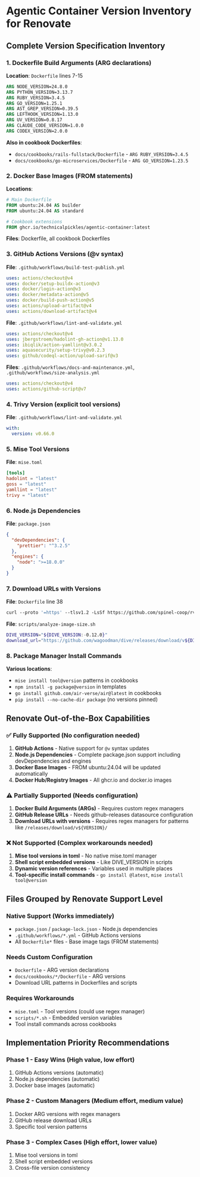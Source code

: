 # Agentic Container Version Inventory for Renovate

## Complete Version Specification Inventory

### 1. **Dockerfile Build Arguments** (ARG declarations)
**Location**: `Dockerfile` lines 7-15
```dockerfile
ARG NODE_VERSION=24.8.0
ARG PYTHON_VERSION=3.13.7
ARG RUBY_VERSION=3.4.5
ARG GO_VERSION=1.25.1
ARG AST_GREP_VERSION=0.39.5
ARG LEFTHOOK_VERSION=1.13.0
ARG UV_VERSION=0.8.17
ARG CLAUDE_CODE_VERSION=1.0.0
ARG CODEX_VERSION=2.0.0
```

**Also in cookbook Dockerfiles**:
- `docs/cookbooks/rails-fullstack/Dockerfile` - `ARG RUBY_VERSION=3.4.5`
- `docs/cookbooks/go-microservices/Dockerfile` - `ARG GO_VERSION=1.23.5`

### 2. **Docker Base Images** (FROM statements)
**Locations**:
```dockerfile
# Main Dockerfile
FROM ubuntu:24.04 AS builder
FROM ubuntu:24.04 AS standard

# Cookbook extensions
FROM ghcr.io/technicalpickles/agentic-container:latest
```

**Files**: Dockerfile, all cookbook Dockerfiles

### 3. **GitHub Actions Versions** (@v syntax)
**File**: `.github/workflows/build-test-publish.yml`
```yaml
uses: actions/checkout@v4
uses: docker/setup-buildx-action@v3
uses: docker/login-action@v3
uses: docker/metadata-action@v5
uses: docker/build-push-action@v5
uses: actions/upload-artifact@v4
uses: actions/download-artifact@v4
```

**File**: `.github/workflows/lint-and-validate.yml`
```yaml
uses: actions/checkout@v4
uses: jbergstroem/hadolint-gh-action@v1.13.0
uses: ibiqlik/action-yamllint@v3.0.2
uses: aquasecurity/setup-trivy@v0.2.3
uses: github/codeql-action/upload-sarif@v3
```

**Files**: `.github/workflows/docs-and-maintenance.yml`, `.github/workflows/size-analysis.yml`
```yaml
uses: actions/checkout@v4
uses: actions/github-script@v7
```

### 4. **Trivy Version** (explicit tool versions)
**File**: `.github/workflows/lint-and-validate.yml`
```yaml
with:
  version: v0.66.0
```

### 5. **Mise Tool Versions**
**File**: `mise.toml`
```toml
[tools]
hadolint = "latest"
goss = "latest" 
yamllint = "latest"
trivy = "latest"
```

### 6. **Node.js Dependencies**
**File**: `package.json`
```json
{
  "devDependencies": {
    "prettier": "^3.2.5"
  },
  "engines": {
    "node": ">=18.0.0"
  }
}
```

### 7. **Download URLs with Versions**
**File**: `Dockerfile` line 38
```dockerfile
curl --proto '=https' --tlsv1.2 -LsSf https://github.com/spinel-coop/rv/releases/download/v0.1.1/rv-installer.sh
```

**File**: `scripts/analyze-image-size.sh`
```bash
DIVE_VERSION="${DIVE_VERSION:-0.12.0}"
download_url="https://github.com/wagoodman/dive/releases/download/v${DIVE_VERSION}/dive_${DIVE_VERSION}_${os}_${arch}.tar.gz"
```

### 8. **Package Manager Install Commands**
**Various locations**:
- `mise install tool@version` patterns in cookbooks
- `npm install -g package@version` in templates
- `go install github.com/air-verse/air@latest` in cookbooks
- `pip install --no-cache-dir package` (no versions pinned)

## Renovate Out-of-the-Box Capabilities

### ✅ **Fully Supported** (No configuration needed)

1. **GitHub Actions** - Native support for `@v` syntax updates
2. **Node.js Dependencies** - Complete package.json support including devDependencies and engines
3. **Docker Base Images** - FROM ubuntu:24.04 will be updated automatically
4. **Docker Hub/Registry Images** - All ghcr.io and docker.io images

### ⚠️ **Partially Supported** (Needs configuration)

1. **Docker Build Arguments (ARGs)** - Requires custom regex managers
2. **GitHub Release URLs** - Needs github-releases datasource configuration
3. **Download URLs with versions** - Requires regex managers for patterns like `/releases/download/v${VERSION}/`

### ❌ **Not Supported** (Complex workarounds needed)

1. **Mise tool versions in toml** - No native mise.toml manager
2. **Shell script embedded versions** - Like DIVE_VERSION in scripts
3. **Dynamic version references** - Variables used in multiple places
4. **Tool-specific install commands** - `go install @latest`, `mise install tool@version`

## Files Grouped by Renovate Support Level

### **Native Support (Works immediately)**
- `package.json` / `package-lock.json` - Node.js dependencies
- `.github/workflows/*.yml` - GitHub Actions versions
- All `Dockerfile*` files - Base image tags (FROM statements)

### **Needs Custom Configuration**
- `Dockerfile` - ARG version declarations
- `docs/cookbooks/*/Dockerfile` - ARG versions
- Download URL patterns in Dockerfiles and scripts

### **Requires Workarounds**
- `mise.toml` - Tool versions (could use regex manager)
- `scripts/*.sh` - Embedded version variables
- Tool install commands across cookbooks

## Implementation Priority Recommendations

### **Phase 1 - Easy Wins** (High value, low effort)
1. GitHub Actions versions (automatic)
2. Node.js dependencies (automatic)  
3. Docker base images (automatic)

### **Phase 2 - Custom Managers** (Medium effort, medium value)
1. Docker ARG versions with regex managers
2. GitHub release download URLs
3. Specific tool version patterns

### **Phase 3 - Complex Cases** (High effort, lower value)
1. Mise tool versions in toml
2. Shell script embedded versions
3. Cross-file version consistency

